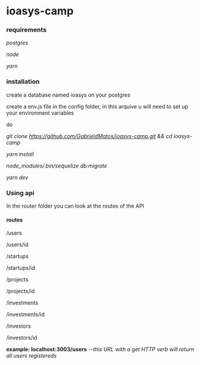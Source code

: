 # ioasys-camp


### requirements

*postgres*

*node*

*yarn*


### installation


create a database named ioasys on your postgres

create a env.js file in the config folder, in this arquive u will need to set up your environment variables

do

*git clone https://github.com/GabrieldMatos/ioasys-camp.git && cd ioasys-camp*

*yarn install*

*node_modules/.bin/sequelize db:migrate*

*yarn dev*

### Using api

In the router folder you can look at the routes of the API

#### routes

/users

/users/id

/startups

/startups/id

/projects

/projects/id

/investments

/investments/id

/investors

/investors/id

**example: localhost:3003/users**    *--this URL with a get HTTP verb will return all users registereds*





